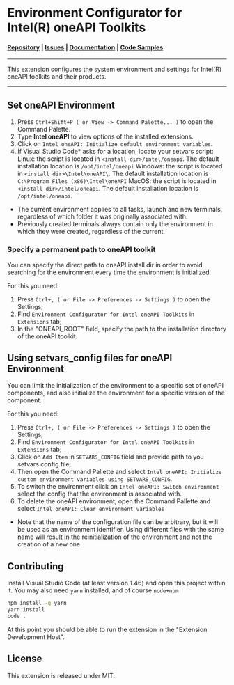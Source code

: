 # Environment Configurator for Intel(R) oneAPI Toolkits

#### [Repository](https://github.com/intel/vscode-environment-and-launch-configurator) | [Issues](https://github.com/intel/vscode-environment-and-launch-configurator/issues) | [Documentation](https://software.intel.com/content/www/us/en/develop/documentation/using-vs-code-with-intel-oneapi/using-the-environment-and-launch-configurator-extension.html) | [Code Samples](https://github.com/oneapi-src/oneAPI-samples)
***
This extension configures the system environment and settings for Intel(R) oneAPI toolkits and their products.
***

## Set oneAPI Environment
1.	Press `Ctrl+Shift+P ( or View -> Command Palette... )` to open the Command Palette.
2.	Type **Intel oneAPI** to view options of the installed extensions.
3.	Click on `Intel oneAPI: Initialize default environment variables`.
4.	If Visual Studio Code* asks for a location, locate your setvars script:
    Linux: the script is located in ``<install dir>/intel/oneapi``. The default installation location is ``/opt/intel/oneapi``
    Windows: the script is located in ``<install dir>\Intel\oneAPI\``. The default installation location is ``C:\Program Files (x86)\Intel\oneAPI``
    MacOS: the script is located in ``<install dir>/intel/oneapi``. The default installation location is ``/opt/intel/oneapi``.

* The current environment applies to all tasks, launch and new terminals, regardless of which folder it was originally associated with.
* Previously created terminals always contain only the environment in which they were created, regardless of the current.

### Specify a permanent path to oneAPI toolkit

You can specify the direct path to oneAPI install dir in order to avoid searching for the environment every time the environment is initialized.

For this you need:
1.	Press `Ctrl+, ( or File -> Preferences -> Settings )` to open the Settings;
2.  Find `Environment Configurator for Intel oneAPI Toolkits` in `Extensions` tab;
3.  In the "ONEAPI_ROOT" field, specify the path to the installation directory of the oneAPI toolkit.


## Using setvars_config files for oneAPI Environment
You can limit the initialization of the environment to a specific set of oneAPI components, and also initialize the environment for a specific version of the component.

For this you need:
1.	Press `Ctrl+, ( or File -> Preferences -> Settings )` to open the Settings;
2.  Find `Environment Configurator for Intel oneAPI Toolkits` in `Extensions` tab;
3.  Click on `Add Item` in `SETVARS_CONFIG` field and provide path to you setvars config file;
4.  Then open the Command Pallette and select `Intel oneAPI: Initialize custom environment variables using SETVARS_CONFIG`.
5.	To switch the environment click on `Intel oneAPI: Switch environment` select the сonfig that the environment is associated with.
6.	To delete the oneAPI environment, open the Command Pallette and select `Intel oneAPI: Clear environment variables`


* Note that the name of the configuration file can be arbitrary, but it will be used as an environment identifier. Using different files with the same name will result in the reinitialization of the environment and not the creation of a new one

## Contributing 
Install Visual Studio Code (at least version 1.46) and open this project within it.
You may also need `yarn` installed, and of course `node+npm`

```bash
npm install -g yarn
yarn install
code .
```

At this point you should be able to run the extension in the "Extension Development Host".

## License
This extension is released under MIT.

